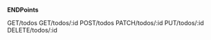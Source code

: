 **ENDPoints**

GET/todos
GET/todos/:id
POST/todos
PATCH/todos/:id
PUT/todos/:id 
DELETE/todos/:id 

